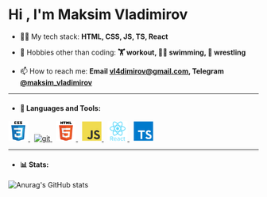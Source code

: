 <h1 align="left">Hi , I'm Maksim Vladimirov</h1>


- 👨‍💻 My tech stack: **HTML, CSS, JS, TS, React**

- 👀 Hobbies other than coding: **🏋️ workout, 🏊‍♂️ swimming, 🤼 wrestling**

- 📫 How to reach me: **Email vl4dimirov@gmail.com, Telegram [@maksim_vladimirov](https://t.me/@maksim_vladimirov)**

<hr>

- <h4 align='left'>🧰 Languages and Tools:</h4> 
<p align="left"> <a href="https://www.w3schools.com/css/" target="_blank" rel="noreferrer"> <img src="https://raw.githubusercontent.com/devicons/devicon/master/icons/css3/css3-original-wordmark.svg" alt="css3" width="40" height="40"/> </a> &nbsp <a href="https://git-scm.com/" target="_blank" rel="noreferrer"> <img src="https://www.vectorlogo.zone/logos/git-scm/git-scm-icon.svg" alt="git" width="40" height="40"/> </a> &nbsp <a href="https://www.w3.org/html/" target="_blank" rel="noreferrer"> <img src="https://raw.githubusercontent.com/devicons/devicon/master/icons/html5/html5-original-wordmark.svg" alt="html5" width="40" height="40"/> </a> &nbsp <a href="https://developer.mozilla.org/en-US/docs/Web/JavaScript" target="_blank" rel="noreferrer"> <img src="https://raw.githubusercontent.com/devicons/devicon/master/icons/javascript/javascript-original.svg" alt="javascript" width="40" height="40"/> </a> &nbsp <a href="https://reactjs.org/" target="_blank" rel="noreferrer"> <img src="https://raw.githubusercontent.com/devicons/devicon/master/icons/react/react-original-wordmark.svg" alt="react" width="40" height="40"/> </a> &nbsp <a href="https://www.typescriptlang.org/" target="_blank" rel="noreferrer"> <img src="https://raw.githubusercontent.com/devicons/devicon/master/icons/typescript/typescript-original.svg" alt="typescript" width="40" height="40"/> </a> </p>

<hr>

- <h4 align='left'>📊 Stats:</h4> 

![Anurag's GitHub stats](https://github-readme-stats.vercel.app/api?username=MaksimVladimirov&show_icons=true&theme=dracula)

